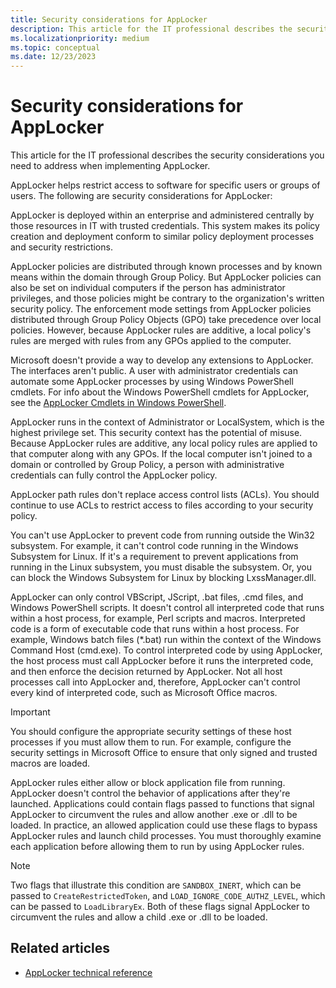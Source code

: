 ```yaml
---
title: Security considerations for AppLocker
description: This article for the IT professional describes the security considerations you need to address when implementing AppLocker.
ms.localizationpriority: medium
ms.topic: conceptual
ms.date: 12/23/2023
---
```


# Security considerations for AppLocker

This article for the IT professional describes the security considerations you need to address when implementing AppLocker.

AppLocker helps restrict access to software for specific users or groups of users. The following are security considerations for AppLocker:

AppLocker is deployed within an enterprise and administered centrally by those resources in IT with trusted credentials. This system makes its policy creation and deployment conform to similar policy deployment processes and security restrictions.

AppLocker policies are distributed through known processes and by known means within the domain through Group Policy. But AppLocker policies can also be set on individual computers if the person has administrator privileges, and those policies might be contrary to the organization's written security policy. The enforcement mode settings from AppLocker policies distributed through Group Policy Objects (GPO) take precedence over local policies. However, because AppLocker rules are additive, a local policy's rules are merged with rules from any GPOs applied to the computer.

Microsoft doesn't provide a way to develop any extensions to AppLocker. The interfaces aren't public. A user with administrator credentials can automate some AppLocker processes by using Windows PowerShell cmdlets. For info about the Windows PowerShell cmdlets for AppLocker, see the [AppLocker Cmdlets in Windows PowerShell](/previous-versions/windows/it-pro/windows-server-2008-R2-and-2008/ee460962(v=technet.10)).

AppLocker runs in the context of Administrator or LocalSystem, which is the highest privilege set. This security context has the potential of misuse. Because AppLocker rules are additive, any local policy rules are applied to that computer along with any GPOs. If the local computer isn't joined to a domain or controlled by Group Policy, a person with administrative credentials can fully control the AppLocker policy.

AppLocker path rules don't replace access control lists (ACLs). You should continue to use ACLs to restrict access to files according to your security policy.

You can't use AppLocker to prevent code from running outside the Win32 subsystem. For example, it can't control code running in the Windows Subsystem for Linux. If it's a requirement to prevent applications from running in the Linux subsystem, you must disable the subsystem. Or, you can block the Windows Subsystem for Linux by blocking LxssManager.dll.

AppLocker can only control VBScript, JScript, .bat files, .cmd files, and Windows PowerShell scripts. It doesn't control all interpreted code that runs within a host process, for example, Perl scripts and macros. Interpreted code is a form of executable code that runs within a host process. For example, Windows batch files (\*.bat) run within the context of the Windows Command Host (cmd.exe). To control interpreted code by using AppLocker, the host process must call AppLocker before it runs the interpreted code, and then enforce the decision returned by AppLocker. Not all host processes call into AppLocker and, therefore, AppLocker can't control every kind of interpreted code, such as Microsoft Office macros.

> [!IMPORTANT]
> You should configure the appropriate security settings of these host processes if you must allow them to run. For example, configure the security settings in Microsoft Office to ensure that only signed and trusted macros are loaded.

AppLocker rules either allow or block application file from running. AppLocker doesn't control the behavior of applications after they're launched. Applications could contain flags passed to functions that signal AppLocker to circumvent the rules and allow another .exe or .dll to be loaded. In practice, an allowed application could use these flags to bypass AppLocker rules and launch child processes. You must thoroughly examine each application before allowing them to run by using AppLocker rules.

> [!NOTE]
> Two flags that illustrate this condition are `SANDBOX_INERT`, which can be passed to `CreateRestrictedToken`, and `LOAD_IGNORE_CODE_AUTHZ_LEVEL`, which can be passed to `LoadLibraryEx`. Both of these flags signal AppLocker to circumvent the rules and allow a child .exe or .dll to be loaded.

## Related articles

- [AppLocker technical reference](applocker-technical-reference.md)
